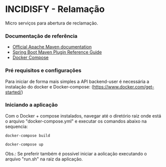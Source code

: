 # INCIDISFY - Relamação
Micro serviços para abertura de reclamação.

### Documentação de referência

* [Official Apache Maven documentation](https://maven.apache.org/guides/index.html)
* [Spring Boot Maven Plugin Reference Guide](https://docs.spring.io/spring-boot/docs/2.2.1.RELEASE/maven-plugin/)
* [Docker Compose](https://docs.docker.com/compose/)

### Pré requisitos e configurações

Para iniciar de forma mais simples a API backend-user é necessária a instalação do docker e Docker-compose: (https://www.docker.com/get-started/) 

### Iniciando a aplicação

Com o Docker + compose instalados, navegar até o diretório raiz onde está o arquivo "docker-compose.yml" e executar os comandos abaixo na sequencia:

  	docker-compose build

	docker-compose up
	
Obs.: Se preferir também é possível iniciar a aolicação executando o arquivo "run.sh" na raiz da aplicação.

